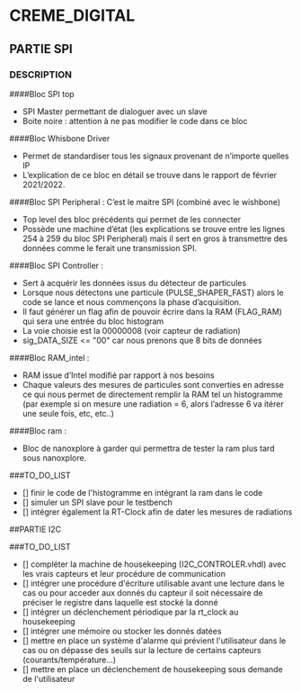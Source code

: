 # CREME_DIGITAL

## PARTIE SPI
### DESCRIPTION
####Bloc SPI top 
- SPI Master permettant de dialoguer avec un slave
- Boite noire : attention à ne pas modifier le code dans ce bloc

####Bloc Whisbone Driver
- Permet de standardiser tous les signaux provenant de n’importe quelles IP
- L’explication de ce bloc en détail se trouve dans le rapport de février 2021/2022.

####Bloc SPI Peripheral : C’est le maitre SPI (combiné avec le wishbone)
- Top level des bloc précédents qui permet de les connecter
- Possède une machine d’état (les explications se trouve entre les lignes 254 à 259 du bloc SPI Peripheral) mais il sert en gros à transmettre des données comme le ferait une transmission SPI.

####Bloc SPI Controller :
- Sert à acquérir les données issus du détecteur de particules
- Lorsque nous détectons une particule (PULSE_SHAPER_FAST) alors le code se lance et nous commençons la phase d’acquisition.
- Il faut générer un flag afin de pouvoir écrire dans la RAM (FLAG_RAM) qui sera une entrée du bloc histogram
- La voie choisie est la 00000008 (voir capteur de radiation)
- sig_DATA_SIZE <= "00" car nous prenons que 8 bits de données

####Bloc RAM_intel :
- RAM issue d’Intel modifié par rapport à nos besoins
- Chaque valeurs des mesures de particules sont converties en adresse ce qui nous permet de directement remplir la RAM tel un histogramme (par exemple si on mesure une radiation = 6, alors l’adresse 6 va itérer une seule fois, etc, etc..)

####Bloc ram : 
- Bloc de nanoxplore à garder qui permettra de tester la ram plus tard sous nanoxplore.

###TO_DO_LIST
- [] finir le code de l'histogramme en intégrant la ram dans le code 
- [] simuler un SPI slave pour le testbench
- [] intégrer également la RT-Clock afin de dater les mesures de radiations


##PARTIE I2C


###TO_DO_LIST
- [] compléter la machine de housekeeping (I2C_CONTROLER.vhdl) avec les vrais capteurs et leur procédure de communication
- [] intégrer une procédure d'écriture utilisable avant une lecture dans le cas ou pour acceder aux donnés du capteur il soit nécessaire de préciser le registre dans laquelle est stocké la donné
- [] intégrer un déclenchement périodique par la rt_clock au housekeeping 
- [] intégrer une mémoire ou stocker les donnés datées
- [] mettre en place un système d'alarme qui prévient l'utilisateur dans le cas ou on dépasse des seuils sur la lecture de certains capteurs (courants/température...)
- [] mettre en place un déclenchement de housekeeping sous demande de l'utilisateur
